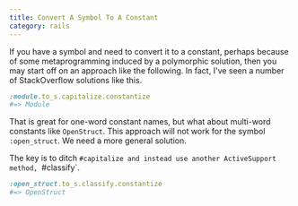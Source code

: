 ```yaml
--- 
title: Convert A Symbol To A Constant
category: rails
---
```


If you have a symbol and need to convert it to a constant, perhaps because
of some metaprogramming induced by a polymorphic solution, then you may
start off on an approach like the following. In fact, I've seen a number of
StackOverflow solutions like this.

```ruby
:module.to_s.capitalize.constantize
#=> Module
```

That is great for one-word constant names, but what about multi-word
constants like `OpenStruct`. This approach will not work for the symbol
`:open_struct`. We need a more general solution.

The key is to ditch `#capitalize and instead use another ActiveSupport
method, `#classify`.

```ruby
:open_struct.to_s.classify.constantize
#=> OpenStruct
```
